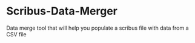 # Scribus-Data-Merger
Data merge tool that will help you populate a scribus file with data from a CSV file

